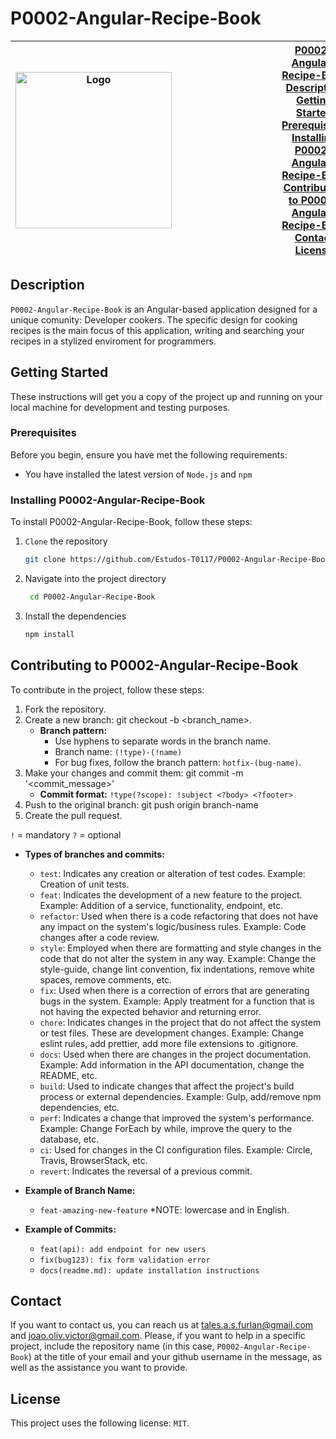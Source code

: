# P0002-Angular-Recipe-Book

| <img src="https://github.com/Estudos-T0117/Estudos-T0117-P0002-Angular-Recipe-Book/assets/104631043/5a6db2eb-de57-476a-a05a-88cadf95e9ff" alt="Logo" width="250" style="margin-right: 10rem;"> | [P0002-Angular-Recipe-Book](#P0002-Angular-Recipe-Book)<br>[Description](#description)<br>[Getting Started](#getting-started)<br>[Prerequisites](#prerequisites)<br>[Installing P0002-Angular-Recipe-Book](#installing-P0002-Angular-Recipe-Book)<br>[Contributing to P0002-Angular-Recipe-Book](#contributing-to-P0002-Angular-Recipe-Book)<br>[Contact](#contact)<br>[License](#license) 	|
|---|---|

## Description

`P0002-Angular-Recipe-Book` is an Angular-based application designed for a unique comunity: Developer cookers. The specific design for cooking recipes is the main focus of this application, writing and searching your recipes in a stylized enviroment for programmers.

## Getting Started

These instructions will get you a copy of the project up and running on your local machine for development and testing purposes.

### Prerequisites

Before you begin, ensure you have met the following requirements:

- You have installed the latest version of `Node.js` and `npm`

### Installing P0002-Angular-Recipe-Book

To install P0002-Angular-Recipe-Book, follow these steps:

1. `Clone` the repository

   ```bash
   git clone https://github.com/Estudos-T0117/P0002-Angular-Recipe-Book
   ```

2. Navigate into the project directory

   ```bash
    cd P0002-Angular-Recipe-Book
   ```

3. Install the dependencies

    ```bash
    npm install
    ```

## Contributing to P0002-Angular-Recipe-Book

To contribute in the project, follow these steps:

1. Fork the repository.
2. Create a new branch: git checkout -b <branch_name>.
   - **Branch pattern:**
     - Use hyphens to separate words in the branch name.
     - Branch name: `(!type)-(!name)`
     - For bug fixes, follow the branch pattern: `hotfix-(bug-name)`.
3. Make your changes and commit them: git commit -m '<commit_message>'
   - **Commit format:** `!type(?scope): !subject <?body> <?footer>`
4. Push to the original branch: git push origin branch-name
5. Create the pull request.

`!` = mandatory
`?` = optional

- **Types of branches and commits:**
  - `test`: Indicates any creation or alteration of test codes. Example: Creation of unit tests.
  - `feat`: Indicates the development of a new feature to the project. Example: Addition of a service, functionality, endpoint, etc.
  - `refactor`: Used when there is a code refactoring that does not have any impact on the system's logic/business rules. Example: Code changes after a code review.
  - `style`: Employed when there are formatting and style changes in the code that do not alter the system in any way. Example: Change the style-guide, change lint convention, fix indentations, remove white spaces, remove comments, etc.
  - `fix`: Used when there is a correction of errors that are generating bugs in the system. Example: Apply treatment for a function that is not having the expected behavior and returning error.
  - `chore`: Indicates changes in the project that do not affect the system or test files. These are development changes. Example: Change eslint rules, add prettier, add more file extensions to .gitignore.
  - `docs`: Used when there are changes in the project documentation. Example: Add information in the API documentation, change the README, etc.
  - `build`: Used to indicate changes that affect the project's build process or external dependencies. Example: Gulp, add/remove npm dependencies, etc.
  - `perf`: Indicates a change that improved the system's performance. Example: Change ForEach by while, improve the query to the database, etc.
  - `ci`: Used for changes in the CI configuration files. Example: Circle, Travis, BrowserStack, etc.
  - `revert`: Indicates the reversal of a previous commit.

- **Example of Branch Name:**
  - `feat-amazing-new-feature`
  *NOTE: lowercase and in English.

- **Example of Commits:**
  - `feat(api): add endpoint for new users`
  - `fix(bug123): fix form validation error`
  - `docs(readme.md): update installation instructions`

## Contact

If you want to contact us, you can reach us at <tales.a.s.furlan@gmail.com> and <joao.oliv.victor@gmail.com>.
Please, if you want to help in a specific project, include the repository name (in this case, `P0002-Angular-Recipe-Book`) at the title of your email and your github username in the message, as well as the assistance you want to provide.

## License

This project uses the following license: `MIT`.
#
